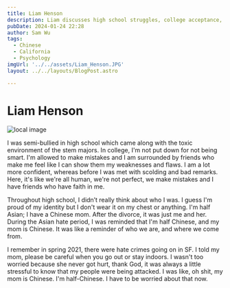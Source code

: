 ```yaml
---
title: Liam Henson
description: Liam discusses high school struggles, college acceptance, and embracing identity.
pubDate: 2024-01-24 22:28
author: Sam Wu
tags:
  - Chinese
  - California
  - Psychology
imgUrl: '../../assets/Liam_Henson.JPG'
layout: ../../layouts/BlogPost.astro

---
```

# Liam Henson

![local image](../../assets/Liam_Henson.JPG)

I was semi-bullied in high school which came along with the toxic environment of the stem majors.  In college, I'm not put down for not being smart. I'm allowed to make mistakes and I am surrounded by friends who make me feel like I can show them my weaknesses and flaws. 
I am a lot more confident, whereas before I was met with scolding and bad remarks. Here, it's like we're all human, we're not perfect, we make mistakes and I have friends who have faith in me. 

Throughout high school, I didn’t really think about who I was. I guess I'm proud of my identity but I don't wear it on my chest or anything. I'm half Asian; I have a Chinese mom. After the divorce, it was just me and her. During the Asian hate period, I was reminded that I'm half Chinese, and my mom is Chinese. It was like a reminder of who we are, and where we come from.

I remember in spring 2021, there were hate crimes going on in SF. I told my mom, please be careful when you go out or stay indoors. I wasn't too worried because she never got hurt, thank God, it was always a little stressful to know that my people were being attacked. I was like, oh shit, my mom is Chinese. I'm half-Chinese. I have to be worried about that now. 
